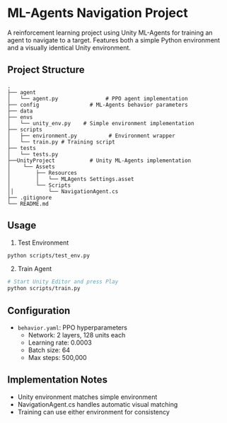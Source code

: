 # ML-Agents Navigation Project

A reinforcement learning project using Unity ML-Agents for training an agent to navigate to a target. Features both a simple Python environment and a visually identical Unity environment.

## Project Structure
```
.
├── agent
│   └── agent.py               # PPO agent implementation
├── config                # ML-Agents behavior parameters
├── data
├── envs
│   └── unity_env.py    # Simple environment implementation
├── scripts
│   ├── environment.py          # Environment wrapper
│   └── train.py # Training script
├── tests
│   └── tests.py
├──UnityProject           # Unity ML-Agents implementation
│    └── Assets
│        ├── Resources
│        │   └── MLAgents Settings.asset
│        └── Scripts
││           └── NavigationAgent.cs
├── .gitignore
└── README.md
```

## Usage

1. Test Environment
```bash
python scripts/test_env.py
```

2. Train Agent
```bash
# Start Unity Editor and press Play
python scripts/train.py
```

## Configuration

- `behavior.yaml`: PPO hyperparameters
  - Network: 2 layers, 128 units each
  - Learning rate: 0.0003
  - Batch size: 64
  - Max steps: 500,000

## Implementation Notes

- Unity environment matches simple environment
- NavigationAgent.cs handles automatic visual matching
- Training can use either environment for consistency
